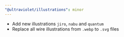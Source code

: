 ```yaml
---
"@ultraviolet/illustrations": minor
---
```


- Add new illustrations `jiro`, `nabu` and `quantum`
- Replace all wire illustrations from `.webp` to `.svg` files
